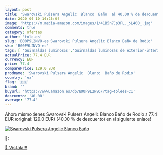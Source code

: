 ```yaml
---
layout: post
title: 'Swarovski Pulsera Angelic  Blanco  Baño  al 40.00 % de descuento'
date: 2020-06-10 16:23:04
image: 'https://m.media-amazon.com/images/I/41B5n7Cp3FL._SL400_.jpg'
comments: true
category: ofertas
author: 'tole.es'
slug: 'B00P9L2NVO-es Swarovski Pulsera Angelic Blanco Baño de Rodio'
sku: 'B00P9L2NVO-es'
tags: [ 'Guirnaldas luminosas','Guirnaldas luminosas de exterior-interior','Iluminación','swarovski', ]
actualPrice: 77.4 EUR
currency: EUR
price: 77.4
comparePrice: 129.0 EUR
prodname: 'Swarovski Pulsera Angelic  Blanco  Baño de Rodio'
country: 'es'
flag: '🇪🇸'
brand: ''
buyurl: 'https://www.amazon.es/dp/B00P9L2NVO/?tag=tolees-21'
descuento: '40.00'
average: '77.4'
---
```


Ahora mismo tienes [Swarovski Pulsera Angelic  Blanco  Baño de Rodio](https://www.amazon.es/dp/B00P9L2NVO/?tag=tolees-21) a 77.4 EUR (original: 129.0 EUR) (40.00 %  de descuento) en el siguiente enlace!

[![Swarovski Pulsera Angelic  Blanco  Baño ](https://m.media-amazon.com/images/I/41B5n7Cp3FL._SL400_.jpg)](https://www.amazon.es/dp/B00P9L2NVO/?tag=tolees-21)

🔎:


[🛒 Visítala!!!](https://www.amazon.es/dp/B00P9L2NVO/?tag=tolees-21)
